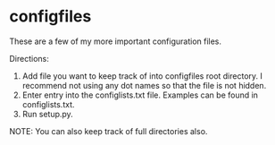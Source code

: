 configfiles
========

These are a few of my more important configuration files.

Directions:

1. Add file you want to keep track of into configfiles root directory. I recommend not using any dot names so that
   the file is not hidden.
2. Enter entry into the configlists.txt file. Examples can be found in
   configlists.txt.
3. Run setup.py.

NOTE: You can also keep track of full directories also.
